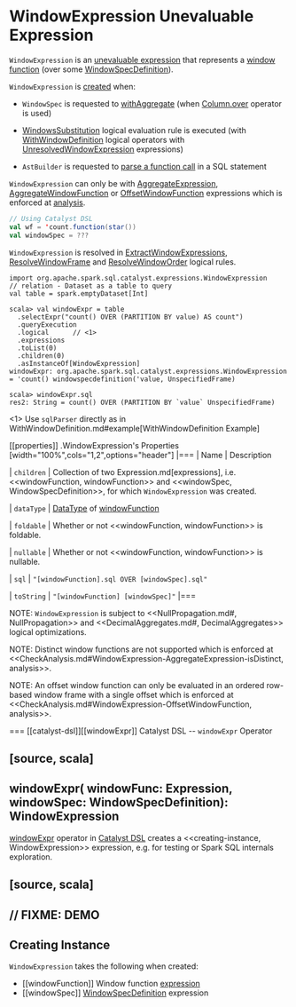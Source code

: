 # WindowExpression Unevaluable Expression

`WindowExpression` is an [unevaluable expression](Unevaluable.md) that represents a [window function](#windowFunction) (over some [WindowSpecDefinition](#windowSpec)).

`WindowExpression` is [created](#creating-instance) when:

* `WindowSpec` is requested to [withAggregate](../WindowSpec.md#withAggregate) (when [Column.over](../Column.md#over) operator is used)

* [WindowsSubstitution](../logical-analysis-rules/WindowsSubstitution.md) logical evaluation rule is executed (with [WithWindowDefinition](../logical-operators/WithWindowDefinition.md) logical operators with [UnresolvedWindowExpression](UnresolvedWindowExpression.md) expressions)

* `AstBuilder` is requested to [parse a function call](../sql/AstBuilder.md#visitFunctionCall) in a SQL statement

`WindowExpression` can only be  with [AggregateExpression](AggregateExpression.md), [AggregateWindowFunction](AggregateWindowFunction.md) or [OffsetWindowFunction](OffsetWindowFunction.md) expressions which is enforced at [analysis](../CheckAnalysis.md#WindowExpression).

```scala
// Using Catalyst DSL
val wf = 'count.function(star())
val windowSpec = ???
```

`WindowExpression` is resolved in [ExtractWindowExpressions](../logical-analysis-rules/ExtractWindowExpressions.md), [ResolveWindowFrame](../logical-analysis-rules/ResolveWindowFrame.md) and [ResolveWindowOrder](../logical-analysis-rules/ResolveWindowOrder.md) logical rules.

```text
import org.apache.spark.sql.catalyst.expressions.WindowExpression
// relation - Dataset as a table to query
val table = spark.emptyDataset[Int]

scala> val windowExpr = table
  .selectExpr("count() OVER (PARTITION BY value) AS count")
  .queryExecution
  .logical      // <1>
  .expressions
  .toList(0)
  .children(0)
  .asInstanceOf[WindowExpression]
windowExpr: org.apache.spark.sql.catalyst.expressions.WindowExpression = 'count() windowspecdefinition('value, UnspecifiedFrame)

scala> windowExpr.sql
res2: String = count() OVER (PARTITION BY `value` UnspecifiedFrame)
```
<1> Use `sqlParser` directly as in WithWindowDefinition.md#example[WithWindowDefinition Example]

[[properties]]
.WindowExpression's Properties
[width="100%",cols="1,2",options="header"]
|===
| Name
| Description

| `children`
| Collection of two Expression.md[expressions], i.e. <<windowFunction, windowFunction>> and <<windowSpec, WindowSpecDefinition>>, for which `WindowExpression` was created.

| `dataType`
| [DataType](../DataType.md) of [windowFunction](#windowFunction)

| `foldable`
| Whether or not <<windowFunction, windowFunction>> is foldable.

| `nullable`
| Whether or not <<windowFunction, windowFunction>> is nullable.

| `sql`
| `"[windowFunction].sql OVER [windowSpec].sql"`

| `toString`
| `"[windowFunction] [windowSpec]"`
|===

NOTE: `WindowExpression` is subject to <<NullPropagation.md#, NullPropagation>> and <<DecimalAggregates.md#, DecimalAggregates>> logical optimizations.

NOTE: Distinct window functions are not supported which is enforced at <<CheckAnalysis.md#WindowExpression-AggregateExpression-isDistinct, analysis>>.

NOTE: An offset window function can only be evaluated in an ordered row-based window frame with a single offset which is enforced at <<CheckAnalysis.md#WindowExpression-OffsetWindowFunction, analysis>>.

=== [[catalyst-dsl]][[windowExpr]] Catalyst DSL -- `windowExpr` Operator

[source, scala]
----
windowExpr(
  windowFunc: Expression,
  windowSpec: WindowSpecDefinition): WindowExpression
----

[windowExpr](../catalyst-dsl/index.md#windowExpr) operator in [Catalyst DSL](../catalyst-dsl/index.md) creates a <<creating-instance, WindowExpression>> expression, e.g. for testing or Spark SQL internals exploration.

[source, scala]
----
// FIXME: DEMO
----

## Creating Instance

`WindowExpression` takes the following when created:

* [[windowFunction]] Window function [expression](Expression.md)
* [[windowSpec]] [WindowSpecDefinition](WindowSpecDefinition.md) expression
